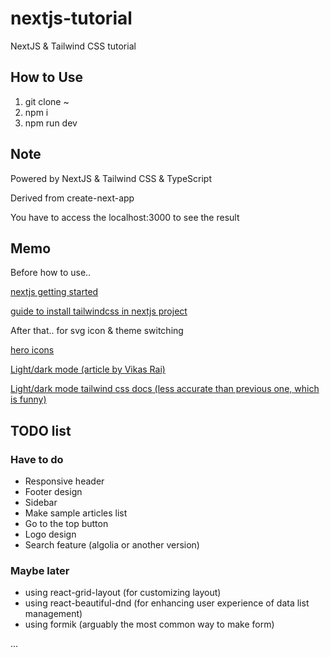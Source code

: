 # nextjs-tutorial
NextJS &amp; Tailwind CSS tutorial

## How to Use
1. git clone ~
2. npm i
3. npm run dev

## Note
Powered by NextJS & Tailwind CSS & TypeScript

Derived from create-next-app

You have to access the localhost:3000 to see the result

## Memo
Before how to use..

<a href="https://nextjs.org/docs/getting-started">nextjs getting started</a>

<a href="https://tailwindcss.com/docs/guides/nextjs">guide to install tailwindcss in nextjs project</a>

After that.. for svg icon & theme switching

<a href="https://heroicons.com/">hero icons</a>

<a href="https://nextjsdev.com/add-dark-mode-in-nextjs-app-using-tailwind-css-dark-mode?x-host=nextjsdev.com">Light/dark mode (article by Vikas Rai)</a>

<a href="https://tailwindcss.com/docs/dark-mode">Light/dark mode tailwind css docs (less accurate than previous one, which is funny)</a>  

## TODO list
### Have to do
* Responsive header
* Footer design
* Sidebar
* Make sample articles list
* Go to the top button
* Logo design
* Search feature (algolia or another version)
### Maybe later
* using react-grid-layout (for customizing layout)
* using react-beautiful-dnd (for enhancing user experience of data list management)
* using formik (arguably the most common way to make form)

...

